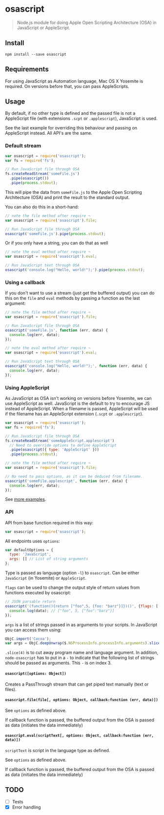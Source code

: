 osascript
===

> Node.js module for doing Apple Open Scripting Architecture (OSA) in JavaScript or AppleScript.

## Install
```
npm install --save osascript
```

## Requirements

For using JavaScript as Automation language, Mac OS X Yosemite is required.
On versions before that, you can pass AppleScripts.

## Usage

By default, if no other type is defined and the passed file is not a AppleScript
file (with extensions `.scpt` or `.applescript`), JavaScript is used.

See the last example for overriding this behaviour and passing on AppleScript
instead. All API's are the same.

### Default stream

```javascript
var osascript = require('osascript');
var fs = require('fs');

// Run JavaScript file through OSA
fs.createReadStream('someFile.js')
  .pipe(osascript())
  .pipe(process.stdout);
```

This will pipe the data from `someFile.js` to the Apple Open Scripting Architecture (OSA)
and print the result to the standard output.

You can also do this in a short-hand:

```javascript
// note the file method after require ¬
var osascript = require('osascript').file;

// Run JavaScript file through OSA
osascript('someFile.js').pipe(process.stdout);
```

Or if you only have a string, you can do that as well
```javascript
// note the eval method after require ¬
var osascript = require('osascript').eval;

// Run JavaScript text through OSA
osascript('console.log("Hello, world!");').pipe(process.stdout);
```

### Using a callback

If you don't want to use a stream (just get the buffered output)
you can do this on the `file` and `eval` methods by passing a
function as the last argument:

```javascript
// note the file method after require ¬
var osascript = require('osascript').file;

// Run JavaScript file through OSA
osascript('someFile.js', function (err, data) {
  console.log(err, data);
});
```

```javascript
// note the eval method after require ¬
var osascript = require('osascript').eval;

// Run JavaScript text through OSA
osascript('console.log("Hello, world!");', function (err, data) {
  console.log(err, data);
});
```

### Using AppleScript

As JavaScript as OSA isn't working on versions before Yosemite,
we can use AppleScript as well. JavaScript is the default
to try to encourage JS instead of AppleScript. When
a filename is passed, AppleScript will be used if the filename
has an AppleScript extension (`.scpt` or `.applescript`).


```javascript
var osascript = require('osascript');
var fs = require('fs');

// Run JavaScript file through OSA
fs.createReadStream('someAppleScript.applescript')
  // Need to override options to define AppleScript
  .pipe(osascript({ type: 'AppleScript' }))
  .pipe(process.stdout);
```

```javascript
// note the file method after require ¬
var osascript = require('osascript').file;

// No need to pass options, as it can be deduced from filename.
osascript('someFile.applescript', function (err, data) {
  console.log(err, data);
});
```

See [more examples](./examples).

### API

API from base function required in this way:

```javascript
var osascript = require('osascript');
```

All endpoints uses `options`:

```javascript
var defaultOptions = {
  type: 'JavaScript',
  args: [] // List of string arguments
};
```

Type is passed as language (option `-l`) to `osascript`.
Can be either `JavaScript` (in Yosemite) or `AppleScript`.

`flags` can be used to change the output style of return values from functions executed by osascript:

```js
// JSON parsable return
osascript('(function(){return ["foo",5, {foo: "barz"}]})()', {flags: ['-s', 's']}, function (data) {
  console.log(data); // ["foo", 5, {"foo":"barz"}]
});
```

`args` is a list of strings passed in as arguments to your scripts. In JavaScript
you can access them using:

```js
ObjC.import('Cocoa');
var args = ObjC.deepUnwrap($.NSProcessInfo.processInfo.arguments).slice(4);
```

`.slice(4)` is to cut away program name and language argument. In addition,
`node-osascript` has to put in a `-` to indicate that the following list of
strings should be passed as arguments.  This `-` is on index 3.

#### `osascript([options: Object])`

Creates a PassThrough stream that can get piped text manually
(text or files).

#### `osascript.file(file[, options: Object, callback:function (err, data)])`
See `options` as defined above.

If callback function is passed, the buffered output from
the OSA is passed as data (initiates the data immediately)

#### `osascript.eval(scriptText[, options: Object, callback:function (err, data)])`
`scriptText` is script in the language type as defined.

See `options` as defined above.

If callback function is passed, the buffered output from
the OSA is passed as data (initiates the data immediately)

## TODO

* [ ] Tests
* [x] Error handling
